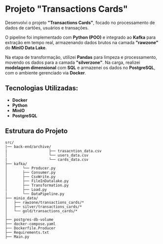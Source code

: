# Projeto "Transactions Cards"

Desenvolvi o projeto **"Transactions Cards"**, focado no processamento de dados de cartões, usuários e transações.

O pipeline foi implementado com **Python (POO)** e integrado ao **Kafka** para extração em tempo real, armazenando dados brutos na camada **"rawzone"** do **MinIO Data Lake**.

Na etapa de transformação, utilizei **Pandas** para limpeza e processamento, movendo os dados para a camada **"silverzone"**. Na carga, realizei **modelagem dimensional** com **SQL** e armazenei os dados no **PostgreSQL**, com o ambiente gerenciado via **Docker**.

## Tecnologias Utilizadas:
- **Docker**
- **Python**
- **MinIO**
- **PostgreSQL**

## Estrutura do Projeto

```plaintext
src/
|── back-end/archive/
|                   ├── trasacntion_data.csv
│                   └── users_data.csv
|                   └── cards_data.csv             
├── kafka/
│       └── Producer.py
│       ├── Consumer.py       
│       ├── CsvWrite.py
│       ├── FileInDatalake.py
│       ├── Transformation.py
│       ├── Load.py
|       └── DataPipeline.py
├── minio_data/
│   ├── rawzone/transactions_cards/*                   
│   ├── silver/transactions_cards/*                    
│   └── gold/transactions_cards/*
│
├── postgres-db-volume                      
├── docker-compose.yaml            
├── Dockerfile.Producer
├── Requirements.txt
├── Main.py                    
